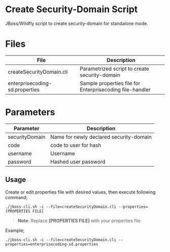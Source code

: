 # Create Security-Domain Script

JBoss/Wildfly script to create security-domain for standalone mode.


# Files

|              File              |                    Description                           |
|--------------------------------|----------------------------------------------------------|
| createSecurityDomain.cli       | Parametrized script to create security-domain            |
| enterprisecoding-sd.properties | Sample properties file for Enterprisecoding file-handler |

# Parameters

|     Parameter   |             Description                  |
|-----------------|------------------------------------------|
| securityDomain  | Name for newly declared security-domain  |
| code            | code to user for hash                    |
| username        | Username                                 |
| password        | Hashed user password                     |

## Usage

Create or edit properties file with desired values, then execute following command;

    ./jboss-cli.sh -c --file=createSecurityDomain.cli --properties=[PROPERTIES FILE] 

> **Note**: Replace **[PROPERTIES FILE]** with your properties file

Example;

    ./jboss-cli.sh -c --file=createSecurityDomain.cli --properties=enterprisecoding-sd.properties